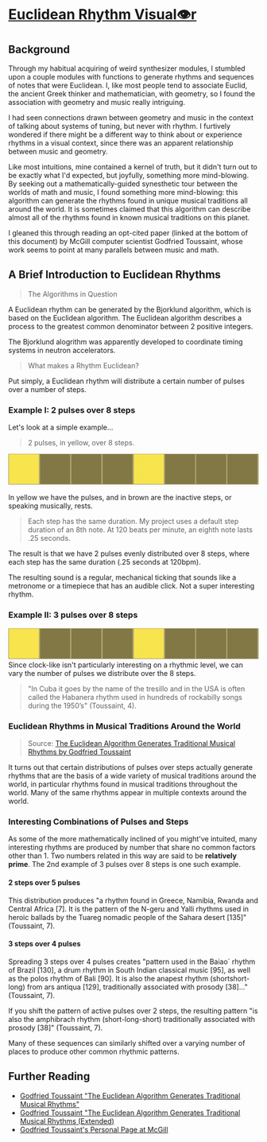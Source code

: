 # [Euclidean Rhythm Visual👁r](https://superbuggy.github.io/euclidean-rhythm-visualizer/)

## Background

Through my habitual acquiring of weird synthesizer modules, I stumbled upon a couple modules with functions to generate rhythms and sequences of notes that were Euclidean. I, like most people tend to associate Euclid, the ancient Greek thinker and mathematician, with geometry, so I found the association with geometry and music really intriguing.

I had seen connections drawn between geometry and music in the context of talking about systems of tuning, but never with rhythm. I furtively wondered if there might be a different way to think about or experience rhythms in a visual context, since there was an apparent relationship between music and geometry.

Like most intuitions, mine contained a kernel of truth, but it didn't turn out to be exactly what I'd expected, but joyfully, something more mind-blowing. By seeking out a mathematically-guided synesthetic tour between the worlds of math and music, I found something more mind-blowing: this algorithm can generate the rhythms found in unique musical traditions all around the world. It is sometimes claimed that this algorithm can describe almost all of the rhythms found in known musical traditions on this planet.

I gleaned this through reading an opt-cited paper (linked at the bottom of this document) by McGill computer scientist Godfried Toussaint, whose work seems to point at many parallels between music and math.

## A Brief Introduction to Euclidean Rhythms

> The Algorithms in Question

A Euclidean rhythm can be generated by the Bjorklund algorithm, which is based on the Euclidean algorithm. The Euclidean algorithm describes a process to the greatest common denominator between 2 positive integers.

The Bjorklund alogrithm was apparently developed to coordinate timing systems in neutron accelerators.

> What makes a Rhythm Euclidean?

Put simply, a Euclidean rhythm will distribute a certain number of pulses over a number of steps.

### Example I: 2 pulses over 8 steps

Let's look at a simple example...

> 2 pulses, in yellow, over 8 steps.

![X---X---](./images/euclid2-8.jpg)

In yellow we have the pulses, and in brown are the inactive steps, or speaking musically, rests.

> Each step has the same duration. My project uses a default step duration of an 8th note. At 120 beats per minute, an eighth note lasts .25 seconds.

The result is that we have 2 pulses evenly distributed over 8 steps, where each step has the same duration (.25 seconds at 120bpm).

The resulting sound is a regular, mechanical ticking that sounds like a metronome or a timepiece that has an audible click. Not a super interesting rhythm.

### Example II: 3 pulses over 8 steps

![X--X--X-](./images/euclid2-8.jpg)
Since clock-like isn't particularly interesting on a rhythmic level, we can vary the number of pulses we distribute over the 8 steps.

> "In Cuba it goes by the name of the tresillo and in the USA is often called the Habanera rhythm used in hundreds of rockabilly songs during the 1950’s" (Toussaint, 4).

### Euclidean Rhythms in Musical Traditions Around the World

> Source: [The Euclidean Algorithm Generates Traditional Musical Rhythms by Godfried Toussaint](http://cgm.cs.mcgill.ca/~godfried/publications/banff-extended.pdf)

It turns out that certain distributions of pulses over steps actually generate rhythms that are the basis of a wide variety of musical traditions around the world, in particular rhythms found in musical traditions throughout the world. Many of the same rhythms appear in multiple contexts around the world.

### Interesting Combinations of Pulses and Steps

As some of the more mathematically inclined of you might've intuited, many interesting rhythms are produced by number that share no common factors other than 1. Two numbers related in this way are said to be **relatively prime**. The 2nd example of 3 pulses over 8 steps is one such example.

#### 2 steps over 5 pulses

This distribution produces "a rhythm found in Greece, Namibia, Rwanda and Central Africa [7]. It is the pattern of the N-geru and Yalli rhythms used in heroic ballads by the Tuareg nomadic people of the Sahara desert [135]" (Toussaint, 7).

#### 3 steps over 4 pulses

Spreading 3 steps over 4 pulses creates "pattern used in the Baiao´ rhythm of Brazil [130], a drum rhythm in South Indian classical music [95], as well as the polos rhythm of Bali [90]. It is also the anapest rhythm (shortshort-long) from ars antiqua [129], traditionally associated with prosody [38]..." (Toussaint, 7).

If you shift the pattern of active pulses over 2 steps, the resulting pattern "is also the amphibrach rhythm (short-long-short) traditionally associated with prosody [38]" (Toussaint, 7).

Many of these sequences can similarly shifted over a varying number of places to produce other common rhythmic patterns.

## Further Reading

* [Godfried Toussaint "The Euclidean Algorithm Generates Traditional Musical Rhythms"](http://cgm.cs.mcgill.ca/~godfried/publications/banff.pdf)
* [Godfried Toussaint "The Euclidean Algorithm Generates Traditional Musical Rhythms (Extended)](http://cgm.cs.mcgill.ca/~godfried/publications/banff-extended.pdf)
* [Godfried Toussaint's Personal Page at McGill](http://cgm.cs.mcgill.ca/~godfried/rhythm-and-mathematics.html)
